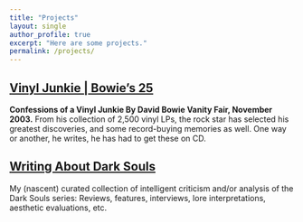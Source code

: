 ```yaml
---
title: "Projects"
layout: single
author_profile: true
excerpt: "Here are some projects."
permalink: /projects/
---
```


## [Vinyl Junkie | Bowie&rsquo;s 25](/bowie25albums)

**Confessions of a Vinyl Junkie By David Bowie Vanity Fair, November 2003.** From his collection of 2,500 vinyl LPs, the rock star has selected his greatest discoveries, and some record-buying memories as well. One way or another, he writes, he has had to get these on CD.

## [Writing About Dark Souls](/darksouls/)

My (nascent) curated collection of intelligent criticism and/or analysis of the Dark Souls series: Reviews, features, interviews, lore interpretations, aesthetic evaluations, etc.